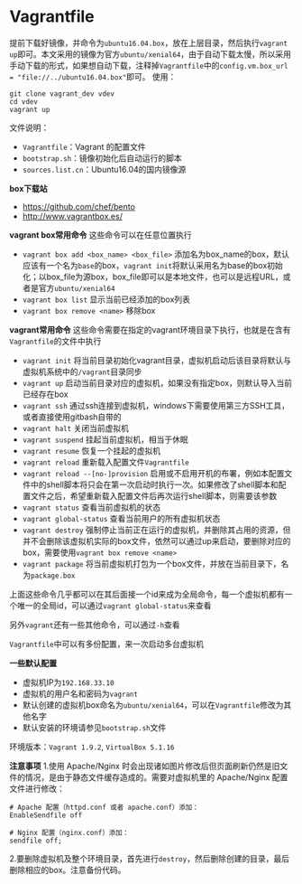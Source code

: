 Vagrantfile
===========

提前下载好镜像，并命令为`ubuntu16.04.box`，放在上层目录，然后执行`vagrant up`即可。本文采用的镜像为官方`ubuntu/xenial64`，由于自动下载太慢，所以采用手动下载的形式，如果想自动下载，注释掉`Vagrantfile`中的`config.vm.box_url = "file://../ubuntu16.04.box"`即可。
使用：
```shell
git clone vagrant_dev vdev
cd vdev
vagrant up
```

文件说明：

* `Vagrantfile`：Vagrant 的配置文件
* `bootstrap.sh`：镜像初始化后自动运行的脚本
* `sources.list.cn`：Ubuntu16.04的国内镜像源

**box下载站**
* <https://github.com/chef/bento>
* <http://www.vagrantbox.es/>

**vagrant box常用命令**
这些命令可以在任意位置执行
* `vagrant box add <box_name> <box_file>` 添加名为box_name的box，默认应该有一个名为`base`的box，`vagrant init`将默认采用名为base的box初始化；以box_file为源box，box_file即可以是本地文件，也可以是远程URL，或者是官方`ubuntu/xenial64`
* `vagrant box list` 显示当前已经添加的box列表
* `vagrant box remove <name>` 移除box

**vagrant常用命令**
这些命令需要在指定的vagrant环境目录下执行，也就是在含有`Vagrantfile`的文件中执行
* `vagrant init` 将当前目录初始化vagrant目录，虚拟机启动后该目录将默认与虚拟机系统中的`/vagrant`目录同步
* `vagrant up` 启动当前目录对应的虚拟机，如果没有指定box，则默认导入当前已经存在box
* `vagrant ssh` 通过ssh连接到虚拟机，windows下需要使用第三方SSH工具，或者直接使用gitbash自带的
* `vagrant halt` 关闭当前虚拟机
* `vagrant suspend` 挂起当前虚拟机，相当于休眠
* `vagrant resume` 恢复一个挂起的虚拟机
* `vagrant reload` 重新载入配置文件`Vagrantfile`
* `vagrant reload --[no-]provision`  启用或不启用开机的布署，例如本配置文件中的shell脚本将只会在第一次启动时执行一次。如果修改了shell脚本和配置文件之后，希望重新载入配置文件后再次运行shell脚本，则需要该参数
* `vagrant status` 查看当前虚拟机的状态
* `vagrant global-status` 查看当前用户的所有虚拟机状态
* `vagrant destroy` 强制停止当前正在运行的虚拟机，并删除其占用的资源，但并不会删除该虚拟机实际的box文件，依然可以通过up来启动，要删除对应的box，需要使用`vagrant box remove <name>`
* `vagrant package` 将当前虚拟机打包为一个box文件，并放在当前目录下，名为`package.box`

上面这些命令几乎都可以在其后面接一个id来成为全局命令，每一个虚拟机都有一个唯一的全局id，可以通过`vagrant global-status`来查看

另外`vagrant`还有一些其他命令，可以通过`-h`查看

`Vagrantfile`中可以有多份配置，来一次启动多台虚拟机

**一些默认配置**
* 虚拟机IP为`192.168.33.10`
* 虚拟机的用户名和密码为`vagrant`
* 默认创建的虚拟机box命名为`ubuntu/xenial64`，可以在`Vagrantfile`修改为其他名字
* 默认安装的环境请参见`bootstrap.sh`文件

环境版本：`Vagrant 1.9.2`, `VirtualBox 5.1.16`

**注意事项**
1.使用 Apache/Nginx 时会出现诸如图片修改后但页面刷新仍然是旧文件的情况，是由于静态文件缓存造成的。需要对虚拟机里的 Apache/Nginx 配置文件进行修改：
```
# Apache 配置（httpd.conf 或者 apache.conf）添加：
EnableSendfile off

# Nginx 配置（nginx.conf）添加：
sendfile off;
```

2.要删除虚拟机及整个环境目录，首先进行`destroy`，然后删除创建的目录，最后删除相应的box。注意备份代码。
